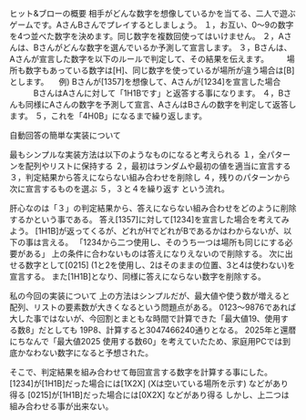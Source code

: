 ヒット&ブローの概要
相手がどんな数字を想像しているかを当てる、二人で遊ぶゲームです。AさんBさんでプレイするとしましょう。
１，お互い、0～9の数字を4つ並べた数字を決めます。同じ数字を複数回使ってはいけません。
２，Aさんは、Bさんがどんな数字を選んでいるか予測して宣言します。
３，Bさんは、Aさんが宣言した数字を以下のルールで判定して、その結果を伝えます。
　　場所も数字もあっている数字は[H]、同じ数字を使っているが場所が違う場合は[B]とします。
  　例) Bさんが[1357]を想像して、Aさんが[1234]を宣言した場合
   　　　BさんはAさんに対して「1H1Bです」と返答する事になります。
４，Bさんも同様にAさんの数字を予測して宣言、AさんはBさんの数字を判定して返答します。
５，これを「4H0B」になるまで繰り返します。

自動回答の簡単な実装について

最もシンプルな実装方法は以下のようなものになると考えられる
１，全パターンを配列やリストに保持する
２，最初はランダムや最初の値を適当に宣言する
３，判定結果から答えにならない組み合わせを削除し
４，残りのパターンから次に宣言するものを選ぶ
５，３と４を繰り返す
という流れ。

肝心なのは「３」の判定結果から、答えにならない組み合わせをどのように削除するかという事である。
答え[1357]に対して[1234]を宣言した場合を考えてみよう。
[1H1B]が返ってくるが、どれがHでどれがBであるかはわからないが、以下の事は言える。
「1234から二つ使用し、そのうち一つは場所も同じにする必要がある」
上の条件に合わないものは答えになりえないので削除する。
次に出せる数字として[0215] (1と2を使用し、2はそのままの位置、3と4は使わない)を宣言する。
また[1H1B]となり、同様に答えにならない数字を削除する。

私の今回の実装について
上の方法はシンプルだが、最大値や使う数が増えると配列、リストの要素数が大きくなるという問題点がある。
0123～9876であれば大した事ではないが、今回割とまともな時間で計算できた「最大値19、使用する数8」だとしても
19P8、計算すると3047466240通りとなる。
2025年と還暦にちなんで「最大値2025 使用する数60」を考えていたため、家庭用PCでは到底かなわない数字になると予想された。

そこで、判定結果を組み合わせて毎回宣言する数字を計算する事にした。
[1234]が[1H1B]だった場合には[1X2X] (Xは空いている場所を示す) などがあり得る
[0215]が[1H1B]だった場合には[0X2X] などがあり得る
しかし、上二つは組み合わせる事が出来ない。
